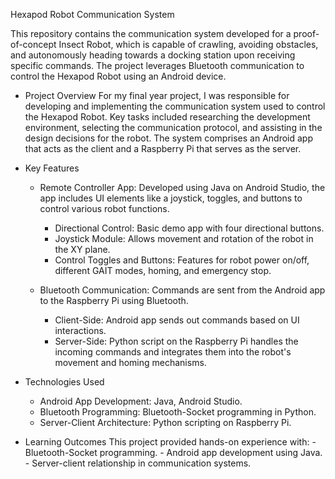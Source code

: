 Hexapod Robot Communication System

This repository contains the communication system developed for a proof-of-concept Insect Robot, which is capable of crawling, avoiding obstacles, and autonomously heading towards a docking station upon receiving specific commands. The project leverages Bluetooth communication to control the Hexapod Robot using an Android device.

- Project Overview
  For my final year project, I was responsible for developing and implementing the communication system used to control the Hexapod Robot. Key tasks included researching the development environment, selecting the communication protocol, and assisting in the design decisions for the robot. The system comprises an Android app that acts as the client and a Raspberry Pi that serves as the server.

- Key Features
  - Remote Controller App: Developed using Java on Android Studio, the app includes UI elements like a joystick, toggles, and buttons to control various robot functions.
    - Directional Control: Basic demo app with four directional buttons.
    - Joystick Module: Allows movement and rotation of the robot in the XY plane.
    - Control Toggles and Buttons: Features for robot power on/off, different GAIT modes, homing, and emergency stop.
      
  - Bluetooth Communication: Commands are sent from the Android app to the Raspberry Pi using Bluetooth.
    - Client-Side: Android app sends out commands based on UI interactions.
    - Server-Side: Python script on the Raspberry Pi handles the incoming commands and integrates them into the robot's movement and homing mechanisms.
      
- Technologies Used
    - Android App Development: Java, Android Studio.
    - Bluetooth Programming: Bluetooth-Socket programming in Python.
    - Server-Client Architecture: Python scripting on Raspberry Pi.
      
- Learning Outcomes
    This project provided hands-on experience with:
        - Bluetooth-Socket programming.
        - Android app development using Java.
        - Server-client relationship in communication systems.

